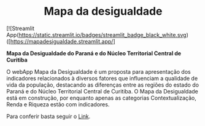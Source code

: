 <h1 align="center">Mapa da desigualdade</h1>

[![Streamlit App(https://static.streamlit.io/badges/streamlit_badge_black_white.svg)([https://mapadesigualdade.streamlit.app/]

**Mapa da Desigualdade do Paraná e do Núcleo Territorial Central de Curitiba**

O webApp Mapa da Desigualdade é um proposta para apresentação dos indicadores relacionados à diversos fatores que influenciam a qualidade de vida da população, destacando as diferenças entre as regiões do estado do Paraná e do Núcleo Territorial Central de Curitiba.
O Mapa da Desigualdade está em construção, por enquanto apenas as categorias Contextualização, Renda e Riqueza estão com indicadores.

Para conferir basta seguir o [Link](https://mapadesigualdade.streamlit.app/).
